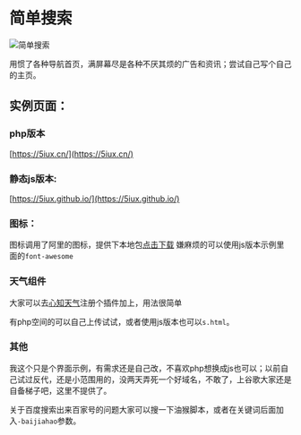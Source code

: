 # 简单搜索
![简单搜索](https://raw.githubusercontent.com/5iux/sou/master/img.gif)

用惯了各种导航首页，满屏幕尽是各种不厌其烦的广告和资讯；尝试自己写个自己的主页。

## 实例页面：
### php版本
[https://5iux.cn/](https://5iux.cn/) 
### 静态js版本:
[https://5iux.github.io/](https://5iux.github.io/) 


### 图标：
图标调用了阿里的图标，提供下本地包[点击下载](https://raw.githubusercontent.com/5iux/sou/master/icon.zip/)
嫌麻烦的可以使用js版本示例里面的`font-awesome`

### 天气组件
大家可以去[心知天气](https://www.seniverse.com/widget/)注册个插件加上，用法很简单

有php空间的可以自己上传试试，或者使用js版本也可以`s.html`。

### 其他
我这个只是个界面示例，有需求还是自己改，不喜欢php想换成js也可以；以前自己试过反代，还是小范围用的，没两天弄死一个好域名，不敢了，上谷歌大家还是自备梯子吧，这里不提供了。

关于百度搜索出来百家号的问题大家可以搜一下油猴脚本，或者在关键词后面加入`-baijiahao`参数。

